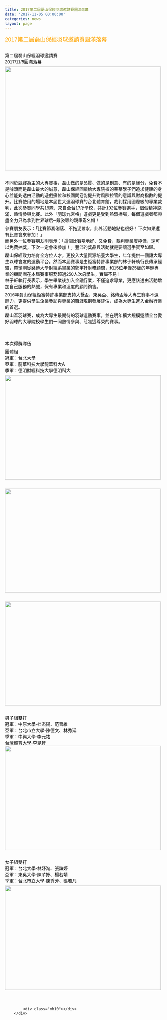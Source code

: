 ```yaml
---
title: 2017第二屆磊山保經羽球邀請賽圓滿落幕
date: '2017-11-05 00:00:00'
categories: news
layout: page
---
```


<div class="text">
			<div>
	<div>
		<p style="margin: 0px 0px 6px; font-family: Helvetica, Arial, sans-serif; color: rgb(29, 33, 41); font-size: 15px;">
			<span style="color:#ffa500;"><span style="font-size:18px;">2017第二屆磊山保經羽球邀請賽圓滿落幕</span></span></p>
		<p style="margin: 0px 0px 6px; font-family: Helvetica, Arial, sans-serif; color: rgb(29, 33, 41); font-size: 15px;">
			&nbsp;</p>
		<p style="margin: 0px 0px 6px; font-family: Helvetica, Arial, sans-serif; color: rgb(29, 33, 41); font-size: 15px;">
			<span style="color:#000000;"><span style="font-size:14px;">第二屆磊山保經羽球邀請賽<br>
			2017/11/5圓滿落幕</span></span></p>
		<p style="margin: 0px 0px 6px; font-family: Helvetica, Arial, sans-serif; color: rgb(29, 33, 41); font-size: 15px;">
			<span style="color:#000000;"><span style="font-size:14px;"><img alt="" src="http://lsapp.leishan.com.tw/UserFiles/images/S__11378705.jpg" style="width: 500px; height: 334px;"></span></span></p>
		<p style="margin: 0px 0px 6px; font-family: Helvetica, Arial, sans-serif; color: rgb(29, 33, 41); font-size: 15px;">
			&nbsp;</p>
		<p style="margin: 0px 0px 6px; font-family: Helvetica, Arial, sans-serif; color: rgb(29, 33, 41); font-size: 15px;">
			<span style="color:#000000;"><span style="font-size:14px;">不同於競賽為主的大專賽事，磊山做的是品質、做的是創意、有的是緣分，免費不是噱頭而是磊山最大的誠意，磊山保經回饋給大專院校的莘莘學子們追求健康的身心並能夠透由活動的遊戲攤位和校園問卷能提升對風險控管的意識與財商指數的提升。比賽使用的場地是本屆世大運羽球賽的台北體育館，裁判採用國際級的專業裁判，此次參賽同學共19隊、來自全台17所學校，共計192位參賽選手，個個精神飽滿、熱情參與比賽。此外「羽球九宮格」遊戲更是受到熱烈捧場，每個遊戲者都卯盡全力只為拿到世界球后─戴姿颖的親筆簽名帽！</span></span></p>
		<div class="text_exposed_show" style="display: inline; font-family: Helvetica, Arial, sans-serif; color: rgb(29, 33, 41); font-size: 15px;">
			<p style="margin: 6px 0px; font-family: inherit;">
				<span style="color:#000000;"><span style="font-size:14px;">參賽朋友表示：「比賽節奏俐落、不拖泥帶水，此外活動地點也很好！下次如果還有比賽會來參加！」<br>
				而另外一位參賽朋友則表示：「這個比賽場地好、又免費，裁判專業度極佳，還可以免費抽獎，下次一定會來參加！」豐沛的獎品與活動就是要讓選手賓至如歸。</span></span></p>
			<p style="margin: 6px 0px; font-family: inherit;">
				<span style="color:#000000;"><span style="font-size:14px;">磊山保經致力培育全方位人才，更投入大量資源培養大學生，年年提供一個讓大專生以球會友的運動平台。然而本屆賽事是由鉅富特許事業部的林子軒執行長傳承經驗，帶領剛從銘傳大學財經系畢業的鄭宇軒財務顧問，和15位年僅25歲的年輕專業的顧問團在本屆賽事服務超過250人次的學生，實屬不易！<br>
				林子軒執行長表示，學生畢業後加入金融行業，不僅追求專業，更應該透由活動增加自己服務的熱誠，保有專業和溫度的顧問銷售。</span></span></p>
			<p style="margin: 6px 0px; font-family: inherit;">
				<span style="color:#000000;"><span style="font-size:14px;">2016年磊山保經鉅富特許事業部支持大醫盃、東吳盃、銘傳盃等大專生賽事不遺餘力，更提供學生企業參訪與專業的職涯規劃發展評估，成為大專生進入金融行業的首選。</span></span></p>
			<p style="margin: 6px 0px; font-family: inherit;">
				<span style="color:#000000;"><span style="font-size:14px;">磊山盃羽球賽，成為大專生最期待的羽球運動賽事，並在明年擴大規模邀請全台愛好羽球的大專院校學生們一同熱情參與、蒞臨這尊榮的賽事。</span></span></p>
			<p style="margin: 6px 0px; font-family: inherit;">
				&nbsp;</p>
			<p style="margin: 6px 0px; font-family: inherit;">
				&nbsp;</p>
		</div>
	</div>
	<div>
		<p style="margin: 6px 0px; font-family: Helvetica, Arial, sans-serif; color: rgb(29, 33, 41); font-size: 15px;">
			<span style="color:#000000;"><span style="font-size:14px;">本次得獎隊伍</span></span></p>
		<div>
			<span style="color:#000000;"><span style="font-size:14px;">團體組<br>
			冠軍：台北大學<br>
			亞軍：龍華科技大學龍華科大A<br>
			季軍：德明財經科技大學德明科大</span></span></div>
		<p style="margin: 6px 0px; font-family: Helvetica, Arial, sans-serif; color: rgb(29, 33, 41); font-size: 15px;">
			<span style="color:#000000;"><span style="font-size:14px;"><img alt="" src="http://lsapp.leishan.com.tw/UserFiles/images/S__11378711.jpg" style="width: 500px; height: 334px;"></span></span></p>
		<p style="margin: 6px 0px; font-family: Helvetica, Arial, sans-serif; color: rgb(29, 33, 41); font-size: 15px;">
			&nbsp;</p>
		<p style="margin: 6px 0px; font-family: Helvetica, Arial, sans-serif; color: rgb(29, 33, 41); font-size: 15px;">
			<span style="color:#000000;"><span style="font-size:14px;"><img alt="" src="http://lsapp.leishan.com.tw/UserFiles/images/S__11378707.jpg" style="width: 500px; height: 334px;"></span></span></p>
		<p style="margin: 6px 0px; font-family: Helvetica, Arial, sans-serif; color: rgb(29, 33, 41); font-size: 15px;">
			&nbsp;</p>
		<p style="margin: 6px 0px; font-family: Helvetica, Arial, sans-serif; color: rgb(29, 33, 41); font-size: 15px;">
			<span style="color:#000000;"><span style="font-size:14px;"><img alt="" src="http://lsapp.leishan.com.tw/UserFiles/images/S__11378709.jpg" style="width: 500px; height: 334px;"></span></span></p>
		<p style="margin: 6px 0px; font-family: Helvetica, Arial, sans-serif; color: rgb(29, 33, 41); font-size: 15px;">
			&nbsp;</p>
		<div class="text_exposed_show" style="display: inline; font-family: Helvetica, Arial, sans-serif; color: rgb(29, 33, 41); font-size: 15px;">
			<div>
				<span style="color:#000000;"><span style="font-size:14px;">男子組雙打</span></span></div>
			<div>
				<span style="color:#000000;"><span style="font-size:14px;">冠軍：中原大學-杜杰陽、范晉維</span></span></div>
			<div>
				<span style="color:#000000;"><span style="font-size:14px;">亞軍：台北市立大學-陳德文、林秀延</span></span></div>
			<div>
				<span style="color:#000000;"><span style="font-size:14px;">季軍：中興大學-李元祐<br>
				台灣體育大學-李昆軒</span></span></div>
			<p style="margin: 0px 0px 6px; font-family: inherit;">
				<span style="color:#000000;"><span style="font-size:14px;"><img alt="" src="http://lsapp.leishan.com.tw/UserFiles/images/S__11378710.jpg" style="width: 500px; height: 334px;"></span></span></p>
			<p style="margin: 0px 0px 6px; font-family: inherit;">
				&nbsp;</p>
			<div>
				<span style="color:#000000;"><span style="font-size:14px;">女子組雙打</span></span></div>
			<div>
				<span style="color:#000000;"><span style="font-size:14px;">冠軍：台北大學-林妤洵、張誼婷</span></span></div>
			<div>
				<span style="color:#000000;"><span style="font-size:14px;">亞軍：東吳大學-陳芊妤、楊若靖</span></span></div>
			<div>
				<span style="color:#000000;"><span style="font-size:14px;">季軍：台北市立大學-陳秀芳、張若凡</span></span></div>
			<p style="margin: 6px 0px; font-family: inherit;">
				<span style="color:#000000;"><span style="font-size:14px;"><img alt="" src="http://lsapp.leishan.com.tw/UserFiles/images/S__11378706.jpg" style="width: 500px; height: 334px;"></span></span></p>
			<div>
				&nbsp;</div>
		</div>
	</div>
</div>
<div>
	&nbsp;</div>

			<div class="mh10"></div>
		</div>